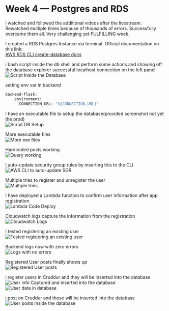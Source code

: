 # Week 4 — Postgres and RDS


i watched and followed the additional videos after the livestream. Rewatched multiple times because of thousands of errors. Successfully overcame them all. Very challenging yet FULFILLING week.

I created a RDS Postgres Instance via terminal. Official documentation on this link:  
[AWS RDS CLI create-database docs](https://docs.aws.amazon.com/cli/latest/reference/rds/create-db-instance.html)   


i bash script inside the db shell and perform some actions and showing off the database explorer successful localhost connection on the left panel  
![Script Inside the Database](assets/week4-database-explorer-postgres-bash.png)  


setting env var in backend  
```py
backend-flask:
    environment:
      CONNECTION_URL: "${CONNECTION_URL}"
```
I have an executable file to setup the database(provided screenshot not yet the prod)  
![Script DB Setup](assets/week4-bin-db-setup.png) 

More executable files  
![More exe files](assets/week4-database-files-added.png)  

Hardcoded posts working  
![Query working](assets/week4-query-working.png) 

I auto-update security group rules by inserting this to the CLI
![AWS CLI to auto-update SGR](assets/week4-script-to-auto-update-SGR.png)  

Multiple tries to register and unregister the user  
![Multiple tries](assets/week4-delete-add-user-on-user-pool-in-cognito.png)  


I have deployed a Lambda function to confirm user information after app registration  
![Lambda Code Deploy](assets/week4-lambda-code-deploy.png) 

Cloudwatch logs capture the information from the registration  
![Cloudwatch Logs](assets/week4-lambda-logs-on-cloudwatch.png) 

I tested registering an existing user  
![Tested registering an existing user](assets/week4-tried-registering-an-existing-user.png)  

Backend logs now with zero errors  
![Logs with no errors](assets/week4-backend-logs-success-no-errors.png)  

Registered User posts finally shows up   
![Registered User posts](assets/week4-cruddur-post-successful.png) 




i register users in Cruddur and they will be inserted into the database  
![User info Captured and inserted into the database](assets/week4-added-user-on-postgres-after-12hrs.png)  
![User data in database](assets/week4-user-info-inside-prod-database.png)   


i post on Cruddur and those will be inserted into the database  
![User posts inside the database](assets/week4-create-new-activities-with-a-database-insert.png) 


